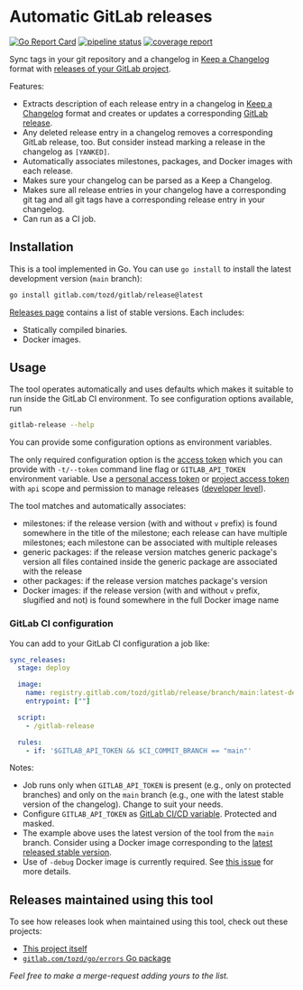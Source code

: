# Automatic GitLab releases

[![Go Report Card](https://goreportcard.com/badge/gitlab.com/tozd/gitlab/release)](https://goreportcard.com/report/gitlab.com/tozd/gitlab/release)
[![pipeline status](https://gitlab.com/tozd/gitlab/release/badges/main/pipeline.svg?ignore_skipped=true)](https://gitlab.com/tozd/gitlab/release/-/pipelines)
[![coverage report](https://gitlab.com/tozd/gitlab/release/badges/main/coverage.svg)](https://gitlab.com/tozd/gitlab/release/-/graphs/main/charts)

Sync tags in your git repository and a changelog in [Keep a Changelog](https://keepachangelog.com/en/1.0.0/)
format with [releases of your GitLab project](https://about.gitlab.com/releases/categories/releases/).

Features:

* Extracts description of each release entry in a changelog in [Keep a Changelog](https://keepachangelog.com/en/1.0.0/) format
  and creates or updates a corresponding
  [GitLab release](https://about.gitlab.com/releases/categories/releases/).
* Any deleted release entry in a changelog removes a corresponding GitLab release, too.
  But consider instead marking a release in the changelog as `[YANKED]`.
* Automatically associates milestones, packages, and Docker images with each release.
* Makes sure your changelog can be parsed as a Keep a Changelog.
* Makes sure all release entries in your changelog have a corresponding git tag and
  all git tags have a corresponding release entry in your changelog.
* Can run as a CI job.

## Installation

This is a tool implemented in Go. You can use `go install` to install the latest development version (`main` branch):

```sh
go install gitlab.com/tozd/gitlab/release@latest
```

[Releases page](https://gitlab.com/tozd/gitlab/release/-/releases)
contains a list of stable versions. Each includes:

* Statically compiled binaries.
* Docker images.

## Usage

The tool operates automatically and uses defaults which makes it suitable
to run inside the GitLab CI environment. To see configuration options available,
run

```sh
gitlab-release --help
```

You can provide some configuration options as environment variables.

The only required configuration option is the [access token](https://docs.gitlab.com/ee/api/index.html#personalproject-access-tokens)
which you can provide with `-t/--token` command line flag
or `GITLAB_API_TOKEN` environment variable.
Use a [personal access token](https://docs.gitlab.com/ee/user/profile/personal_access_tokens.html)
or [project access token](https://docs.gitlab.com/ee/user/project/settings/project_access_tokens.html) with `api` scope
and permission to manage releases
([developer level](https://docs.gitlab.com/ee/user/permissions.html)).

The tool matches and automatically associates:

* milestones: if the release version (with and without `v` prefix) is found somewhere in the title of the milestone;
  each release can have multiple milestones; each milestone can be associated with multiple releases
* generic packages: if the release version matches generic package's version all files contained inside the generic package
  are associated with the release
* other packages: if the release version matches package's version
* Docker images: if the release version (with and without `v` prefix, slugified and not) is found somewhere
  in the full Docker image name

### GitLab CI configuration

You can add to your GitLab CI configuration a job like:

```yaml
sync_releases:
  stage: deploy

  image:
    name: registry.gitlab.com/tozd/gitlab/release/branch/main:latest-debug
    entrypoint: [""]

  script:
    - /gitlab-release

  rules:
    - if: '$GITLAB_API_TOKEN && $CI_COMMIT_BRANCH == "main"'
```

Notes:

* Job runs only when `GITLAB_API_TOKEN` is present (e.g., only on protected branches)
  and only on the `main` branch (e.g., one with the latest stable version of the changelog). Change to suit your needs.
* Configure `GITLAB_API_TOKEN` as [GitLab CI/CD variable](https://docs.gitlab.com/ee/ci/variables/index.html).
  Protected and masked.
* The example above uses the latest version of the tool from the `main` branch.
  Consider using a Docker image corresponding to the
  [latest released stable version](https://gitlab.com/tozd/gitlab/release/-/releases).
* Use of `-debug` Docker image is currently required.
  See [this issue](https://gitlab.com/tozd/gitlab/release/-/issues/4) for more details.

## Releases maintained using this tool

To see how releases look when maintained using this tool, check out these
projects:

* [This project itself](https://gitlab.com/tozd/gitlab/release/-/releases)
* [`gitlab.com/tozd/go/errors` Go package](https://gitlab.com/tozd/go/errors-/releases)

_Feel free to make a merge-request adding yours to the list._
